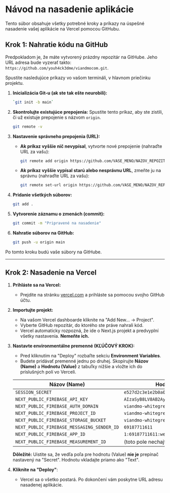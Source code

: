 # Návod na nasadenie aplikácie

Tento súbor obsahuje všetky potrebné kroky a príkazy na úspešné nasadenie vašej aplikácie na Vercel pomocou GitHubu.

## Krok 1: Nahratie kódu na GitHub

Predpokladom je, že máte vytvorený prázdny repozitár na GitHube. Jeho URL adresa bude vyzerať takto: `https://github.com/youh4ck3dme/viandmocom.git`.

Spustite nasledujúce príkazy vo vašom termináli, v hlavnom priečinku projektu.

1.  **Inicializácia Git-u (ak ste tak ešte neurobili):**
    ```bash
    `git init -b main`
    ```

2.  **Skontrolujte existujúce prepojenia:**
    Spustite tento príkaz, aby ste zistili, či už existuje prepojenie s názvom `origin`.
    ```bash
    git remote -v
    ```

3.  **Nastavenie správneho prepojenia (URL):**
    *   **Ak príkaz vyššie nič nevypísal**, vytvorte nové prepojenie (nahraďte URL za vašu):
        ```bash
        git remote add origin https://github.com/VASE_MENO/NAZOV_REPOZITARA.git
        ```
    *   **Ak príkaz vyššie vypísal starú alebo nesprávnu URL**, zmeňte ju na správnu (nahraďte URL za vašu):
        ```bash
        git remote set-url origin https://github.com/VASE_MENO/NAZOV_REPOZITARA.git
        ```

4.  **Pridanie všetkých súborov:**
    ```bash
    git add .
    ```

5.  **Vytvorenie záznamu o zmenách (commit):**
    ```bash
    git commit -m "Pripravené na nasadenie"
    ```

6.  **Nahratie súborov na GitHub:**
    ```bash
    git push -u origin main
    ```

Po tomto kroku budú vaše súbory na GitHube.

---

## Krok 2: Nasadenie na Vercel

1.  **Prihláste sa na Vercel:**
    *   Prejdite na stránku [vercel.com](https://vercel.com) a prihláste sa pomocou svojho GitHub účtu.

2.  **Importujte projekt:**
    *   Na vašom Vercel dashboarde kliknite na "Add New... -> Project".
    *   Vyberte GitHub repozitár, do ktorého ste práve nahrali kód.
    *   Vercel automaticky rozpozná, že ide o Next.js projekt a predvyplní všetky nastavenia. **Nemeňte ich.**

3.  **Nastavte environmentálne premenné (KĽÚČOVÝ KROK):**
    *   Pred kliknutím na "Deploy" rozbaľte sekciu **Environment Variables**.
    *   Budete pridávať premenné jednu po druhej. Skopírujte **Názov (Name)** a **Hodnotu (Value)** z tabuľky nižšie a vložte ich do príslušných polí vo Verceli.

    | Názov (Name)                               | Hodnota (Value)                                     |
    | ------------------------------------------ | --------------------------------------------------- |
    | ``SESSION_SECRET``                           | `e527d2c3e1e2b0a0a6b4a3a6a9b4a1a6`                    |
    | `NEXT_PUBLIC_FIREBASE_API_KEY`             | `AIzaSyB8LV8AB2AyvU_LWk7Cy9xHtIt3xDP_WUY`          |
    | `NEXT_PUBLIC_FIREBASE_AUTH_DOMAIN`         | `viandmo-whitegreen.firebaseapp.com`                |
    | `NEXT_PUBLIC_FIREBASE_PROJECT_ID`          | `viandmo-whitegreen`                                |
    | `NEXT_PUBLIC_FIREBASE_STORAGE_BUCKET`      | `viandmo-whitegreen.appspot.com`            |
    | `NEXT_PUBLIC_FIREBASE_MESSAGING_SENDER_ID` | `69187711611`                                       |
    | `NEXT_PUBLIC_FIREBASE_APP_ID`              | `1:69187711611:web:74c80cfc777a90405068de`         |
    | `NEXT_PUBLIC_FIREBASE_MEASUREMENT_ID`      | (toto pole nechajte prázdne)                        |
    
    **Dôležité:** Uistite sa, že vedľa poľa pre hodnotu (Value) **nie je** prepínač nastavený na "Secret". Hodnotu vkladajte priamo ako "Text".

4.  **Kliknite na "Deploy"**:
    *   Vercel sa o všetko postará. Po dokončení vám poskytne URL adresu nasadenej aplikácie.
